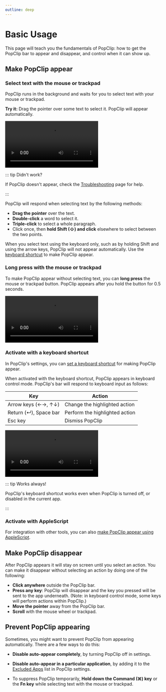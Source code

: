```yaml
---
outline: deep
---
```


# Basic Usage

This page will teach you the fundamentals of PopClip: how to get the PopClip bar
to appear and disappear, and control when it can show up.

## Make PopClip appear

### Select text with the mouse or trackpad

PopClip runs in the background and waits for you to select text with your mouse
or trackpad.

**Try it:** Drag the pointer over some text to select it. PopClip will appear
automatically.

![](./media/anim-basic-5.mp4 "PopClip appears when text is selected using the pointer.")

::: tip Didn't work?

If PopClip doesn't appear, check the [Troubleshooting](/kb/troubleshooting) page
for help.

:::

PopClip will respond when selecting text by the following methods:

- **Drag the pointer** over the text.
- **Double-click** a word to select it.
- **Triple-click** to select a whole paragraph.
- Click once, then **hold Shift (⇧) and click** elsewhere to select between the
  two points.

When you select text using the keyboard only, such as by holding Shift and using
the arrow keys, PopClip will not appear automatically. Use the
[keyboard shortcut](#activate-with-a-keyboard-shortcut) to make PopClip appear.

### Long press with the mouse or trackpad

To make PopClip appear without selecting text, you can **long press** the mouse
or trackpad button. PopClip appears after you hold the button for 0.5 seconds.

![](./media/anim-insert-1.mp4 "A long press makes PopClip appear without a a selection.")

### Activate with a keyboard shortcut

In PopClip's settings, you can
[set a keyboard shortcut](./settings#keyboard-shortcut) for making PopClip
appear.

When activated with the keyboard shortcut, PopClip appears in keyboard control
mode. PopClip's bar will respond to keyboard input as follows:

| Key                   | Action                         |
| --------------------- | ------------------------------ |
| Arrow keys (←→, ↑↓)   | Change the highlighted action  |
| Return (↵), Space bar | Perform the highlighted action |
| Esc key               | Dismiss PopClip                |

![](./media/anim-keyboard-2.mp4 "Selecting actions using the arrow keys and Return.")

::: tip Works always!

PopClip's keyboard shortcut works even when PopClip is turned off, or disabled
in the current app.

:::

### Activate with AppleScript

For integration with other tools, you can also
[make PopClip appear using AppleScript](/kb/applescript).

## Make PopClip disappear

After PopClip appears it will stay on screen until you select an action. You can
make it disappear without selecting an action by doing one of the following:

- **Click anywhere** outside the PopClip bar.
- **Press any key**: PopClip will disappear and the key you pressed will be sent
  to the app underneath. (Note: in keyboard control mode, some keys will perform
  actions within PopClip.)
- **Move the pointer** away from the PopClip bar.
- **Scroll** with the mouse wheel or trackpad.

## Prevent PopClip appearing

Sometimes, you might want to prevent PopClip from appearing automatically. There
are a few ways to do this:

- **Disable auto-appear completely**, by turning PopClip off in settings.

- **Disable auto-appear in a particular application**, by adding it to the
  [Excluded Apps](./settings.md#excluded-apps-pane) list in PopClip settings.

- To suppress PopClip temporarily, **Hold down the Command (⌘) key** or the **Fn
  key** while selecting text with the mouse or trackpad.
